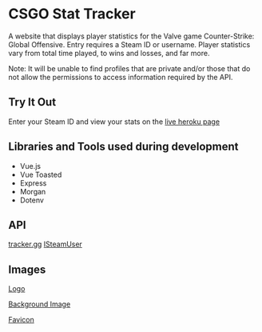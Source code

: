 # CSGO Stat Tracker
A website that displays player statistics for the Valve game Counter-Strike: Global Offensive. Entry requires a Steam ID or username. Player statistics vary from total time played, to wins and losses, and far more. 

Note: It will be unable to find profiles that are private and/or those that do not allow the permissions to access information required by the API.

## Try It Out
Enter your Steam ID and view your stats on the [live heroku page](https://csgo-tracker-site.herokuapp.com/)

## Libraries and Tools used during development
- Vue.js
- Vue Toasted
- Express
- Morgan
- Dotenv

## API
[tracker.gg](https://tracker.gg)
[ISteamUser](https://developer.valvesoftware.com/wiki/Steam_Web_API#GetPlayerSummaries_.28v0001.29)

## Images 

[Logo](https://1000logos.net/csgo-logo/)

[Background Image](https://www.kindpng.com/imgv/hixmTmw_csgo-character-png-transparent-png/)

[Favicon](https://vignette.wikia.nocookie.net/cswikia/images/4/4c/Csgo_CT_icon_alt.png/revision/latest/top-crop/width/220/height/220?cb=20151222191721)

